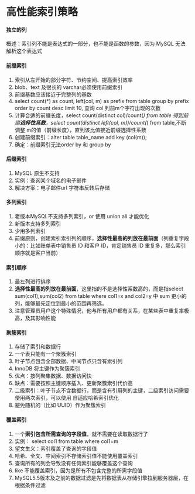 # 高性能索引策略



#### 独立的列

概述：索引列不能是表达式的一部分，也不能是函数的参数，因为 MySQL 无法解析这个表达式



#### 前缀索引

1. 索引从左开始的部分字符、节约空间、提高索引效率
2. blob、text 及很长的 varchar必须使用前缀索引
3. 前缀基数应该接近于完整列的基数
4. select count(*) as count, left(col, m) as prefix from table group by prefix order by count desc limit 10, 查询 col 列前m个字符出现的次数
5. 计算合适的前缀长度，select count(distinct col)/count(*) from table 得到前缀**选择性系数**，select count(distinct left(col, m))/count(*) from table,不断调整 m的值（前缀长度），直到该比值接近前缀选择性系数
6. 创建前缀索引：alter table table_name add key (col(m));
7. 确定：前缀索引无法order by 和 group by



#### 后缀索引

1. MySQL 原生不支持
2. 实例：查询某个域名的电子邮件
3. 解决方案：电子邮件url 字符串反转后存储



#### 多列索引

1. 老版本MySQL不支持多列索引，or 使用 union all 才能优化
2. 新版本支持多列索引
3. 少用多列索引
4. 前缀原则，创建索引索引列的顺序，**选择性最高的列放在最前面**（列重复字段小的：比如账单表中销售员 ID 和客户 ID，肯定销售员 ID 重复多，那么索引顺序就是客户当前）



#### 索引顺序

1. 最左列进行排序
2. **选择性最高的列放在最前面**，这里指的不是选择性系数高的，而是指select sum(col1),sum(col2) from table where col1=x and col2=y 中 sum 更小的列，能够最先定位到最小的范围再筛选。
3. 注意管理员用户这个特殊情况，他与所有用户都有关系，在某些表中重复率极高，及其影响性能



#### 聚簇索引

1. 存储了索引和数据行
2. 一个表只能有一个聚簇索引
3. 叶子节点包含全部数据、中间节点只含有索引列
4. InnoDB 将主键作为聚簇索引
5. 优点：按列聚集数据、数据访问快
6. 缺点：需要按照主键顺序插入、更新聚簇索引代价高
7. 二级索引：叶子节点不含数据行，而是含有引用列的主键，二级索引访问需要使用两次索引，可以使用 自适应哈希索引优化
8. 避免随机的（比如 UUID）作为聚簇索引



#### 覆盖索引

1. 一个**索引包含所需查询的字段值**，就不需要在读取数据行了
2. 实例： select col1 from table where col1=m
3. 望文生义：索引覆盖了查询的字段值
4. 哈希、全文、空间索引不存储索引值不能使用覆盖索引
5. 查询所有的列会导致没有任何索引能够覆盖这个查询
6. like 不能覆盖索引，因为是所有不包含完整的所需字段值
7. MySQL5.5版本及之前的数据过滤是先将数据表从存储引擎拉到服务器层，在根据条件过滤

